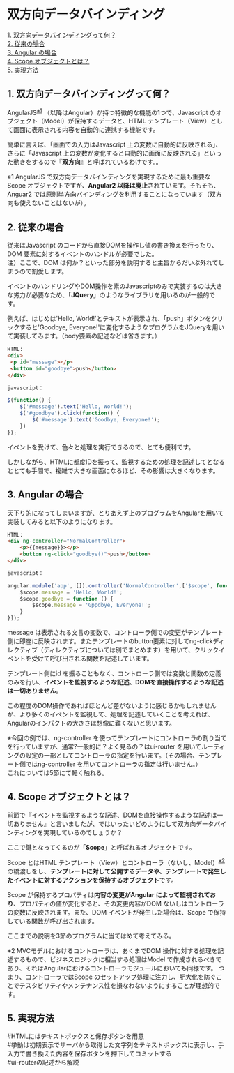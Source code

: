 # 双方向データバインディング

[1. 双方向データバインディングって何？](#user-content-1-双方向データバインディングって何)  
[2. 従来の場合](#user-content-2-従来の場合)  
[3. Angular の場合](#user-content-3-angular-の場合)  
[4. Scope オブジェクトとは？](#user-content-4-scope-オブジェクトとは)  
[5. 実現方法](#user-content-5-実現方法)


## 1. 双方向データバインディングって何？

AngularJS<sup>[※1](#ref1)</sup> （以降はAngular）が持つ特徴的な機能の1つで、Javascript のオブジェクト（Model）が保持するデータと、HTML テンプレート（View）として画面に表示される内容を自動的に連携する機能です。

簡単に言えば、「画面での入力はJavascript 上の変数に自動的に反映される」、さらに「Javascript 上の変数が変化すると自動的に画面に反映される」といった動きをするので『**双方向**』と呼ばれているわけです。。

<a name="ref1"></a>※1 AngularJS で双方向データバインディングを実現するために最も重要なScope オブジェクトですが、**Angular2 以降は廃止**されています。そもそも、Anguar2 では原則単方向バインディングを利用することになっています（双方向も使えないことはないが）。

## 2. 従来の場合

従来はJavascript のコードから直接DOMを操作し値の書き換えを行ったり、DOM 要素に対するイベントのハンドルが必要でした。  
注）ここで、DOM は何か？といった部分を説明すると主旨からだいぶ外れてしまうので割愛します。

イベントのハンドリングやDOM操作を素のJavascriptのみで実装するのは大きな労力が必要なため、「**JQuery**」のようなライブラリを用いるのが一般的です。

例えば、はじめは'Hello, World!'とテキストが表示され、「push」ボタンをクリックすると'Goodbye, Everyone!'に変化するようなプログラムをJQueryを用いて実装してみます。（body要素の記述などは省きます。）

```HTML
HTML:
<div>
 <p id="message"></p>
 <button id="goodbye">push</button>
</div>
```

```javascript
javascript：

$(function() {
    $('#message').text('Hello, World!');
    $('#goodbye').click(function() {
        $('#message').text('Goodbye, Everyone!');
    })
});
```

イベントを受けて、色々と処理を実行できるので、とても便利です。

しかしながら、HTMLに都度IDを振って、監視するための処理を記述してとなるととても手間で、複雑で大きな画面になるほど、その影響は大きくなります。

## 3. Angular の場合

天下り的になってしまいますが、とりあえず上のプログラムをAngularを用いて実装してみると以下のようになります。

```HTML
HTML:
<div ng-controller="NormalController">
    <p>{{message}}></p>
    <button ng-click="goodbye()">push</button>
</div>
```

```javascript
javascript：

angular.module('app', []).controller('NormalController',['$scope', function($scope) { // ここら辺は定型句みたいなものです
    $scope.message = 'Hello, World!';
    $scope.goodbye = function () {
        $scope.message = 'Gppdbye, Everyone!';
    }
}]);
```

message は表示される文言の変数で、コントローラ側での変更がテンプレート側に即座に反映されます。またテンプレートのbutton要素に対してng-clickディレクティブ（ディレクティブについては別でまとめます）を用いて、クリックイベントを受けて呼び出される関数を記述しています。

テンプレート側にid を振ることもなく、コントローラ側では変数と関数の定義のみを行い、**イベントを監視するような記述、DOMを直接操作するような記述は一切ありません**。

この程度のDOM操作であればほとんど差がないように感じるかもしれませんが、より多くのイベントを監視して、処理を記述していくことを考えれば、Angularのインパクトの大きさは想像に難くないと思います。

※今回の例では、ng-controller を使ってテンプレートにコントローラの割り当てを行っていますが、通常?一般的に？よく見るの？はui-router を用いてルーティングの設定の一部としてコントローラの指定を行います。（その場合、テンプレート側ではng-controller を用いてコントローラの指定は行いません。）  
これについては5節にて軽く触れる。

## 4. Scope オブジェクトとは？

前節で『イベントを監視するような記述、DOMを直接操作するような記述は一切ありません』と言いましたが、ではいったいどのようにして双方向データバインディングを実現しているのでしょうか？

ここで鍵となってくるのが「**Scope**」と呼ばれるオブジェクトです。

Scope とはHTML テンプレート（View）とコントローラ（ないし、Model）<sup>[※2](#ref2)</sup>の橋渡しをし、**テンプレートに対して公開するデータや、テンプレートで発生したイベントに対するアクションを保持するオブジェクト**です。

Scope が保持するプロパティは**内容の変更がAngular によって監視されており**、プロパティの値が変化すると、その変更内容がDOM ないしはコントローラの変数に反映されます。また、DOM イベントが発生した場合は、Scope で保持している関数が呼び出されます。

ここまでの説明を3節のプログラムに当てはめて考えてみる。


<a name="ref2"></a>※2 MVCモデルにおけるコントローラは、あくまでDOM 操作に対する処理を記述するもので、ビジネスロジックに相当する処理はModel で作成されるべきであり、それはAngularにおけるコントローラモジュールにおいても同様です。
つまり、コントローラではScope のセットアップ処理に注力し、肥大化を防ぐことでテスタビリティやメンテナンス性を損なわないようにすることが理想的です。
## 5. 実現方法

#HTMLにはテキストボックスと保存ボタンを用意  
#挙動は初期表示でサーバから取得した文字列をテキストボックスに表示し、手入力で書き換えた内容を保存ボタンを押下してコミットする  
#ui-routerの記述から解説
